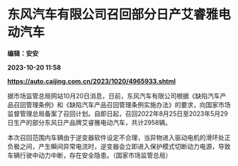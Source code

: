 # 东风汽车有限公司召回部分日产艾睿雅电动汽车
**编辑：安安**

**2023-10-20 11:58**

**https://auto.caijing.com.cn/2023/1020/4965933.shtml**

据市场监管总局网站10月20日消息，日前，东风汽车有限公司根据《缺陷汽车产品召回管理条例》和《缺陷汽车产品召回管理条例实施办法》的要求，向国家市场监督管理总局备案了召回计划。自即日起，召回2022年8月25日至2023年5月29日生产的部分东风日产品牌艾睿雅电动汽车，共计2958辆。

本次召回范围内车辆由于逆变器软件设定不合理，当异物进入驱动电机的滑环处正负极之间，产生瞬间异常电流时，逆变器会立即进入保护模式切断动力电源，导致车辆行驶中动力中断，存在安全隐患。（国家市场监管总局）